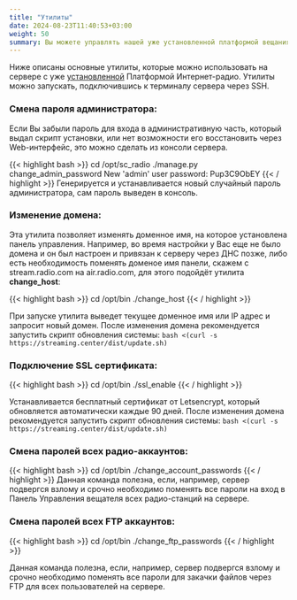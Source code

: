 ```yaml
---
title: "Утилиты"
date: 2024-08-23T11:40:53+03:00
weight: 50
summary: Вы можете управлять нашей уже установленной платформой вещания через SSH, используя встроенные утилиты сервера для смены паролей администратора, радиостанций и FTP-доступа, а также для обновления доменного имени и настройки SSL-сертификата.
---
```


Ниже описаны основные утилиты, которые можно использовать на сервере с уже [установленной](/docs/system/installation) Платформой Интернет-радио. Утилиты можно запускать, подключившись к терминалу сервера через SSH.

### Смена пароля администратора:
Если Вы забыли пароль для входа в административную часть, который выдал скрипт установки, или нет возможности его восстановить через Web-интерфейс, это можно сделать из консоли сервера.

{{< highlight bash  >}}
cd /opt/sc_radio
./manage.py change_admin_password
New 'admin' user password:  Pup3C9ObEY
{{< / highlight >}}
Генерируется и устанавливается новый случайный пароль администратора, сам пароль выведен в консоль.

### Изменение домена:
Эта утилита позволяет изменять доменное имя, на которое установлена панель управления. Например, во время настройки у Вас еще не было домена и он был настроен и привязан к серверу через ДНС позже, либо есть необходимость поменять доменое имя панели, скажем с stream.radio.com на air.radio.com, для этого подойдёт утилита **change_host**:

{{< highlight bash  >}}
cd /opt/bin
./change_host
{{< / highlight >}}

При запуске утилита выведет текущее доменное имя или IP адрес и запросит новый домен. После изменения домена рекомендуется запустить скрипт обновления системы:
```bash <(curl -s https://streaming.center/dist/update.sh)```

### Подключение SSL сертификата:

{{< highlight bash  >}}
cd /opt/bin
./ssl_enable
{{< / highlight >}}

Устанавливается бесплатный сертификат от Letsencrypt, который обновляется автоматически каждые 90 дней. После изменения домена рекомендуется запустить скрипт обновления системы:
```bash <(curl -s https://streaming.center/dist/update.sh)```

### Смена паролей всех радио-аккаунтов:
{{< highlight bash  >}}
cd /opt/bin
./change_account_passwords
{{< / highlight >}}
Данная команда полезна, если, например, сервер подвергся взлому и срочно необходимо поменять все пароли на вход в Панель Управления вещателя всех радио-станций на сервере.

### Смена паролей всех FTP аккаунтов:
{{< highlight bash  >}}
cd /opt/bin
./change_ftp_passwords
{{< / highlight >}}

Данная команда полезна, если, например, сервер подвергся взлому и срочно необходимо поменять все пароли для закачки файлов через FTP для всех пользователей на сервере.
